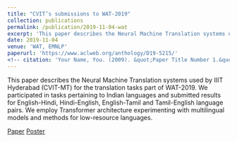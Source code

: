 ```yaml
---
title: "CVIT’s submissions to WAT-2019"
collection: publications
permalink: /publication/2019-11-04-wat
excerpt: 'This paper describes the Neural Machine Translation systems used by IIIT Hyderabad (CVIT-MT) for the translation tasks part of WAT-2019. We participated in tasks pertaining to Indian languages and submitted results for English-Hindi, Hindi-English, English-Tamil and Tamil-English language pairs. We employ Transformer architecture experimenting with multilingual models and methods for low-resource languages.'
date: 2019-11-04
venue: 'WAT, EMNLP'
paperurl: 'https://www.aclweb.org/anthology/D19-5215/'
<!-- citation: 'Your Name, You. (2009). &quot;Paper Title Number 1.&quot; <i>Journal 1</i>. 1(1).' -->
---
```

This paper describes the Neural Machine Translation systems used by IIIT Hyderabad (CVIT-MT) for the translation tasks part of WAT-2019. We participated in tasks pertaining to Indian languages and submitted results for English-Hindi, Hindi-English, English-Tamil and Tamil-English language pairs. We employ Transformer architecture experimenting with multilingual models and methods for low-resource languages.

[Paper](https://www.aclweb.org/anthology/D19-5215/)
[Poster](https://shashanksiripragada.github.io/files/WAT2019_Poster.pdf)
<!-- Recommended citation: Your Name, You. (2009). "Paper Title Number 1." <i>Journal 1</i>. 1(1). -->